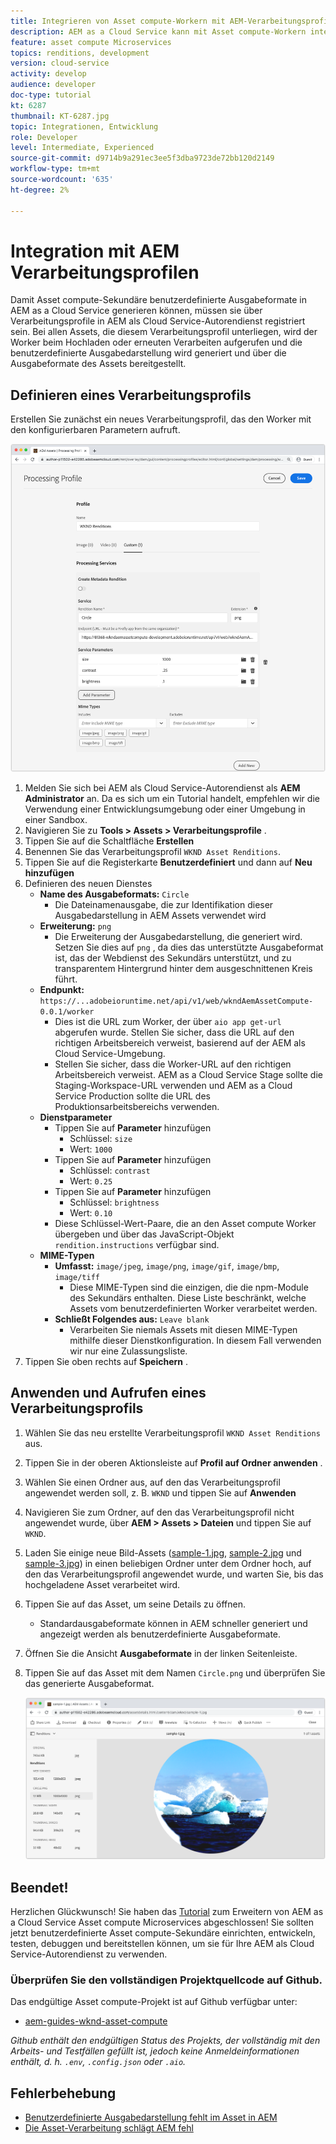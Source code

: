 ```yaml
---
title: Integrieren von Asset compute-Workern mit AEM-Verarbeitungsprofilen
description: AEM as a Cloud Service kann mit Asset compute-Workern integriert werden, die über AEM Assets-Verarbeitungsprofile in Adobe I/O Runtime bereitgestellt werden. Verarbeitungsprofile werden im Autorendienst so konfiguriert, dass bestimmte Assets mit benutzerdefinierten Sekundären verarbeitet und die von den Sekundären generierten Dateien als Asset-Ausgabedarstellungen gespeichert werden.
feature: asset compute Microservices
topics: renditions, development
version: cloud-service
activity: develop
audience: developer
doc-type: tutorial
kt: 6287
thumbnail: KT-6287.jpg
topic: Integrationen, Entwicklung
role: Developer
level: Intermediate, Experienced
source-git-commit: d9714b9a291ec3ee5f3dba9723de72bb120d2149
workflow-type: tm+mt
source-wordcount: '635'
ht-degree: 2%

---
```



# Integration mit AEM Verarbeitungsprofilen

Damit Asset compute-Sekundäre benutzerdefinierte Ausgabeformate in AEM as a Cloud Service generieren können, müssen sie über Verarbeitungsprofile in AEM als Cloud Service-Autorendienst registriert sein. Bei allen Assets, die diesem Verarbeitungsprofil unterliegen, wird der Worker beim Hochladen oder erneuten Verarbeiten aufgerufen und die benutzerdefinierte Ausgabedarstellung wird generiert und über die Ausgabeformate des Assets bereitgestellt.

## Definieren eines Verarbeitungsprofils

Erstellen Sie zunächst ein neues Verarbeitungsprofil, das den Worker mit den konfigurierbaren Parametern aufruft.

![Verarbeitungsprofil](./assets/processing-profiles/new-processing-profile.png)

1. Melden Sie sich bei AEM als Cloud Service-Autorendienst als __AEM Administrator__ an. Da es sich um ein Tutorial handelt, empfehlen wir die Verwendung einer Entwicklungsumgebung oder einer Umgebung in einer Sandbox.
1. Navigieren Sie zu __Tools > Assets > Verarbeitungsprofile__ .
1. Tippen Sie auf die Schaltfläche __Erstellen__
1. Benennen Sie das Verarbeitungsprofil `WKND Asset Renditions`.
1. Tippen Sie auf die Registerkarte __Benutzerdefiniert__ und dann auf __Neu hinzufügen__
1. Definieren des neuen Dienstes
   + __Name des Ausgabeformats:__ `Circle`
      + Die Dateinamenausgabe, die zur Identifikation dieser Ausgabedarstellung in AEM Assets verwendet wird
   + __Erweiterung:__ `png`
      + Die Erweiterung der Ausgabedarstellung, die generiert wird. Setzen Sie dies auf `png` , da dies das unterstützte Ausgabeformat ist, das der Webdienst des Sekundärs unterstützt, und zu transparentem Hintergrund hinter dem ausgeschnittenen Kreis führt.
   + __Endpunkt:__ `https://...adobeioruntime.net/api/v1/web/wkndAemAssetCompute-0.0.1/worker`
      + Dies ist die URL zum Worker, der über `aio app get-url` abgerufen wurde. Stellen Sie sicher, dass die URL auf den richtigen Arbeitsbereich verweist, basierend auf der AEM als Cloud Service-Umgebung.
      + Stellen Sie sicher, dass die Worker-URL auf den richtigen Arbeitsbereich verweist. AEM as a Cloud Service Stage sollte die Staging-Workspace-URL verwenden und AEM as a Cloud Service Production sollte die URL des Produktionsarbeitsbereichs verwenden.
   + __Dienstparameter__
      + Tippen Sie auf __Parameter__ hinzufügen
         + Schlüssel: `size`
         + Wert: `1000`
      + Tippen Sie auf __Parameter__ hinzufügen
         + Schlüssel: `contrast`
         + Wert: `0.25`
      + Tippen Sie auf __Parameter__ hinzufügen
         + Schlüssel: `brightness`
         + Wert: `0.10`
      + Diese Schlüssel-Wert-Paare, die an den Asset compute Worker übergeben und über das JavaScript-Objekt `rendition.instructions` verfügbar sind.
   + __MIME-Typen__
      + __Umfasst:__ `image/jpeg`,  `image/png`,  `image/gif`,  `image/bmp`,  `image/tiff`
         + Diese MIME-Typen sind die einzigen, die die npm-Module des Sekundärs enthalten. Diese Liste beschränkt, welche Assets vom benutzerdefinierten Worker verarbeitet werden.
      + __Schließt Folgendes aus:__ `Leave blank`
         + Verarbeiten Sie niemals Assets mit diesen MIME-Typen mithilfe dieser Dienstkonfiguration. In diesem Fall verwenden wir nur eine Zulassungsliste.
1. Tippen Sie oben rechts auf __Speichern__ .

## Anwenden und Aufrufen eines Verarbeitungsprofils

1. Wählen Sie das neu erstellte Verarbeitungsprofil `WKND Asset Renditions` aus.
1. Tippen Sie in der oberen Aktionsleiste auf __Profil auf Ordner anwenden__ .
1. Wählen Sie einen Ordner aus, auf den das Verarbeitungsprofil angewendet werden soll, z. B. `WKND` und tippen Sie auf __Anwenden__
1. Navigieren Sie zum Ordner, auf den das Verarbeitungsprofil nicht angewendet wurde, über __AEM > Assets > Dateien__ und tippen Sie auf `WKND`.
1. Laden Sie einige neue Bild-Assets ([sample-1.jpg](../assets/samples/sample-1.jpg), [sample-2.jpg](../assets/samples/sample-2.jpg) und [sample-3.jpg](../assets/samples/sample-3.jpg)) in einen beliebigen Ordner unter dem Ordner hoch, auf den das Verarbeitungsprofil angewendet wurde, und warten Sie, bis das hochgeladene Asset verarbeitet wird.
1. Tippen Sie auf das Asset, um seine Details zu öffnen.
   + Standardausgabeformate können in AEM schneller generiert und angezeigt werden als benutzerdefinierte Ausgabeformate.
1. Öffnen Sie die Ansicht __Ausgabeformate__ in der linken Seitenleiste.
1. Tippen Sie auf das Asset mit dem Namen `Circle.png` und überprüfen Sie das generierte Ausgabeformat.

   ![Generierte Ausgabe](./assets/processing-profiles/rendition.png)

## Beendet!

Herzlichen Glückwunsch! Sie haben das [Tutorial](../overview.md) zum Erweitern von AEM as a Cloud Service Asset compute Microservices abgeschlossen! Sie sollten jetzt benutzerdefinierte Asset compute-Sekundäre einrichten, entwickeln, testen, debuggen und bereitstellen können, um sie für Ihre AEM als Cloud Service-Autorendienst zu verwenden.

### Überprüfen Sie den vollständigen Projektquellcode auf Github.

Das endgültige Asset compute-Projekt ist auf Github verfügbar unter:

+ [aem-guides-wknd-asset-compute](https://github.com/adobe/aem-guides-wknd-asset-compute)

_Github enthält den endgültigen Status des Projekts, der vollständig mit den Arbeits- und Testfällen gefüllt ist, jedoch keine Anmeldeinformationen enthält, d. h. `.env`, `.config.json` oder `.aio`._

## Fehlerbehebung

+ [Benutzerdefinierte Ausgabedarstellung fehlt im Asset in AEM](../troubleshooting.md#custom-rendition-missing-from-asset)
+ [Die Asset-Verarbeitung schlägt AEM fehl](../troubleshooting.md#asset-processing-fails)
